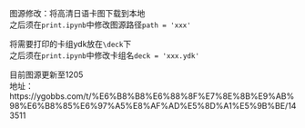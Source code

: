 <p>图源修改：将高清日语卡图下载到本地 <br />之后须在<code>print.ipynb</code>中修改图源路径<code>path = 'xxx'</code></p>
<p>将需要打印的卡组ydk放在<code>\deck</code>下 <br />之后须在<code>print.ipynb</code>中修改卡组名<code>deck = 'xxx.ydk'</code></p>
<p>目前图源更新至1205<br />
地址：https://ygobbs.com/t/%E6%B8%B8%E6%88%8F%E7%8E%8B%E9%AB%98%E6%B8%85%E6%97%A5%E8%AF%AD%E5%8D%A1%E5%9B%BE/143511</p>
